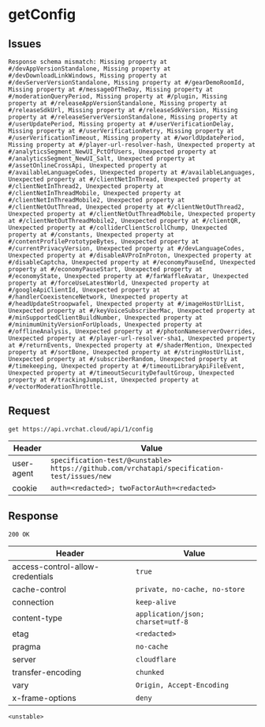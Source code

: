 # getConfig

## Issues
```
Response schema mismatch: Missing property at #/devAppVersionStandalone, Missing property at #/devDownloadLinkWindows, Missing property at #/devServerVersionStandalone, Missing property at #/gearDemoRoomId, Missing property at #/messageOfTheDay, Missing property at #/moderationQueryPeriod, Missing property at #/plugin, Missing property at #/releaseAppVersionStandalone, Missing property at #/releaseSdkUrl, Missing property at #/releaseSdkVersion, Missing property at #/releaseServerVersionStandalone, Missing property at #/userUpdatePeriod, Missing property at #/userVerificationDelay, Missing property at #/userVerificationRetry, Missing property at #/userVerificationTimeout, Missing property at #/worldUpdatePeriod, Missing property at #/player-url-resolver-hash, Unexpected property at #/analyticsSegment_NewUI_PctOfUsers, Unexpected property at #/analyticsSegment_NewUI_Salt, Unexpected property at #/assetOnlineCrossApi, Unexpected property at #/availableLanguageCodes, Unexpected property at #/availableLanguages, Unexpected property at #/clientNetInThread, Unexpected property at #/clientNetInThread2, Unexpected property at #/clientNetInThreadMobile, Unexpected property at #/clientNetInThreadMobile2, Unexpected property at #/clientNetOutThread, Unexpected property at #/clientNetOutThread2, Unexpected property at #/clientNetOutThreadMobile, Unexpected property at #/clientNetOutThreadMobile2, Unexpected property at #/clientQR, Unexpected property at #/colliderClientScrollChump, Unexpected property at #/constants, Unexpected property at #/contentProfilePrototypeBytes, Unexpected property at #/currentPrivacyVersion, Unexpected property at #/devLanguageCodes, Unexpected property at #/disableAVProInProton, Unexpected property at #/disableCaptcha, Unexpected property at #/economyPauseEnd, Unexpected property at #/economyPauseStart, Unexpected property at #/economyState, Unexpected property at #/farWaffleAvatar, Unexpected property at #/forceUseLatestWorld, Unexpected property at #/googleApiClientId, Unexpected property at #/handlerCoexistenceNetwork, Unexpected property at #/headUpdateStroopwafel, Unexpected property at #/imageHostUrlList, Unexpected property at #/keyVoiceSubscriberMac, Unexpected property at #/minSupportedClientBuildNumber, Unexpected property at #/minimumUnityVersionForUploads, Unexpected property at #/offlineAnalysis, Unexpected property at #/photonNameserverOverrides, Unexpected property at #/player-url-resolver-sha1, Unexpected property at #/returnEvents, Unexpected property at #/shaderMention, Unexpected property at #/sortBone, Unexpected property at #/stringHostUrlList, Unexpected property at #/subscriberRandom, Unexpected property at #/timekeeping, Unexpected property at #/timeoutLibraryApiFileEvent, Unexpected property at #/timeoutSecurityDefaultGroup, Unexpected property at #/trackingJumpList, Unexpected property at #/vectorModerationThrottle.
```

## Request
`get https://api.vrchat.cloud/api/1/config`

| Header | Value |
| ------ | ----- |
| user-agent | `specification-test/@<unstable> https://github.com/vrchatapi/specification-test/issues/new` |
| cookie | `auth=<redacted>; twoFactorAuth=<redacted>` |


## Response
`200 OK`

| Header | Value |
| ------ | ----- |
| access-control-allow-credentials | `true` |
| cache-control | `private, no-cache, no-store` |
| connection | `keep-alive` |
| content-type | `application/json; charset=utf-8` |
| etag | `<redacted>` |
| pragma | `no-cache` |
| server | `cloudflare` |
| transfer-encoding | `chunked` |
| vary | `Origin, Accept-Encoding` |
| x-frame-options | `deny` |

```jsonc
<unstable>
```
